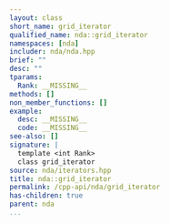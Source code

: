 ```yaml
---
layout: class
short_name: grid_iterator
qualified_name: nda::grid_iterator
namespaces: [nda]
includer: nda/nda.hpp
brief: ""
desc: ""
tparams:
  Rank: __MISSING__
methods: []
non_member_functions: []
example:
  desc: __MISSING__
  code: __MISSING__
see-also: []
signature: |
  template <int Rank> 
  class grid_iterator
source: nda/iterators.hpp
title: nda::grid_iterator
permalink: /cpp-api/nda/grid_iterator
has-children: true
parent: nda
...
```


